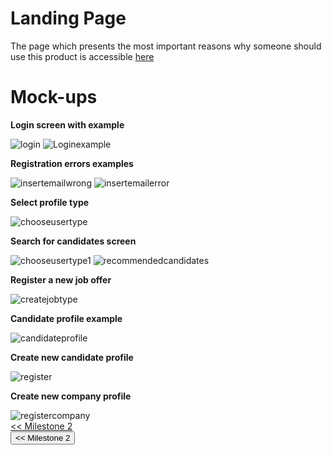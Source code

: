 # Landing Page

The page which presents the most important reasons why someone should use this product is accessible <a href="index.html" target="_blank">here</a>


# Mock-ups
**Login screen with example**

<img src="/connect.github.io/images/Log in.png" alt="login" title="Log in">
<img src="/connect.github.io/images/Log in + input example.png" alt="Loginexample" >

**Registration errors examples**

<img src="/connect.github.io/images/Insert email address - wrong format.png" alt="insertemailwrong" >
<img src="/connect.github.io/images/Insert email address - no user found.png" alt="insertemailerror" >

**Select profile type**

<div id="soloImg">
  <img src="/connect.github.io/images/Choose user type.png" alt="chooseusertype" >
</div>

**Search for candidates screen**

<img src="/connect.github.io/images/Choose user type-1.png" alt="chooseusertype1" >
<img src="/connect.github.io/images/Recommended candidates.png" alt="recommendedcandidates" >

**Register a new job offer**

<div id="soloImg">
  <img src="/connect.github.io/images/Create job type.png" alt="createjobtype" >
</div>

**Candidate profile example**

<div id="soloImg">
  <img src="/connect.github.io/images/Candidate profile.png" alt="candidateprofile" >
</div>

**Create new candidate profile**

<div id="soloImg">
  <img src="/connect.github.io/images/Register.png" alt="register" >
</div>

**Create new company profile**

<div id="soloImg">
  <img src="/connect.github.io/images/Register company.png" alt="registercompany" >
</div>


<div style="text-align: left"> <a href="milestone2.html" > << Milestone 2 </a>  </div>
<input type="button" value="<< Milestone 2" onclick="window.location.href='milestone2.html'" />

